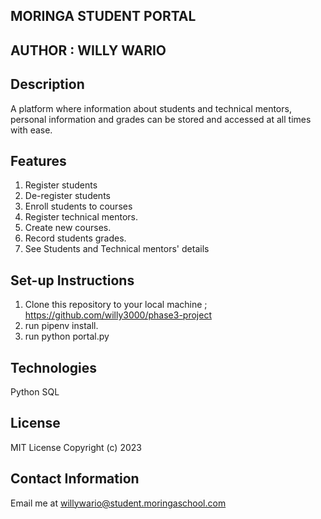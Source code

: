 ## MORINGA STUDENT PORTAL



## AUTHOR : WILLY WARIO


## Description
A platform where information about students and technical mentors, personal information and grades can be stored and accessed at all times with ease.


## Features
1. Register students
2. De-register students
3. Enroll students to courses
4. Register technical mentors.
5. Create new courses.
6. Record students grades.
7. See Students and Technical mentors' details




## Set-up Instructions
1. Clone this repository to your local machine ; https://github.com/willy3000/phase3-project
2. run pipenv install.
3. run python portal.py


## Technologies
Python
SQL


## License
MIT License Copyright (c) 2023



## Contact Information
Email me at willywario@student.moringaschool.com
